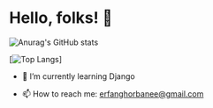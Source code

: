 # Hello, folks! 👋


![Anurag's GitHub stats](https://github-readme-stats.vercel.app/api?username=erfanghorbanee&show_icons=true&theme=cobalt)

[![Top Langs](https://github-readme-stats.vercel.app/api/top-langs/?username=erfanghorbanee&show_icons=true&theme=cobalt)]



- 🌱 I’m currently learning Django

- 📫 How to reach me: erfanghorbanee@gmail.com

<!--
**erfanghorbanee/erfanghorbanee** is a ✨ _special_ ✨ repository because its `README.md` (this file) appears on your GitHub profile.

Here are some ideas to get you started:

- 🔭 I’m currently working on ...

- 👯 I’m looking to collaborate on ...
- 🤔 I’m looking for help with ...
- 💬 Ask me about ...

- 😄 Pronouns: ...
- ⚡ Fun fact: ...
-->
